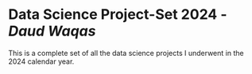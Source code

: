 # Data Science Project-Set 2024 - *Daud Waqas*

This is a complete set of all the data science projects I underwent in the 2024 calendar year.
